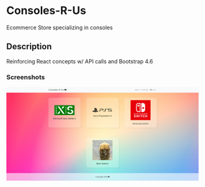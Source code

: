 # Consoles-R-Us

Ecommerce Store specializing in consoles

## Description

Reinforcing React concepts w/ API calls and Bootstrap 4.6

### Screenshots

![sc1](https://github.com/Jasonx235/React-Console-Site/blob/main/src/images/sc1.png)




